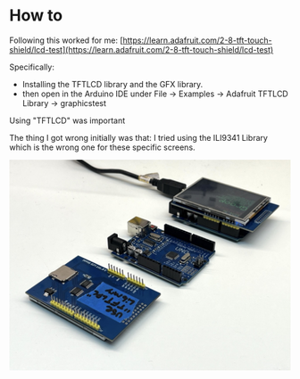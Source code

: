 # How to

Following this worked for me:
[https://learn.adafruit.com/2-8-tft-touch-shield/lcd-test](https://learn.adafruit.com/2-8-tft-touch-shield/lcd-test)

Specifically: 
- Installing the TFTLCD library and the GFX library.
- then open in the Arduino IDE under File -> Examples -> Adafruit TFTLCD Library -> graphicstest

Using "TFTLCD" was important

The thing I got wrong initially was that:
I tried using the ILI9341 Library which is the wrong one for these specific screens.

![picture showing the screen in action](arduino_tft_lcd.jpeg)
